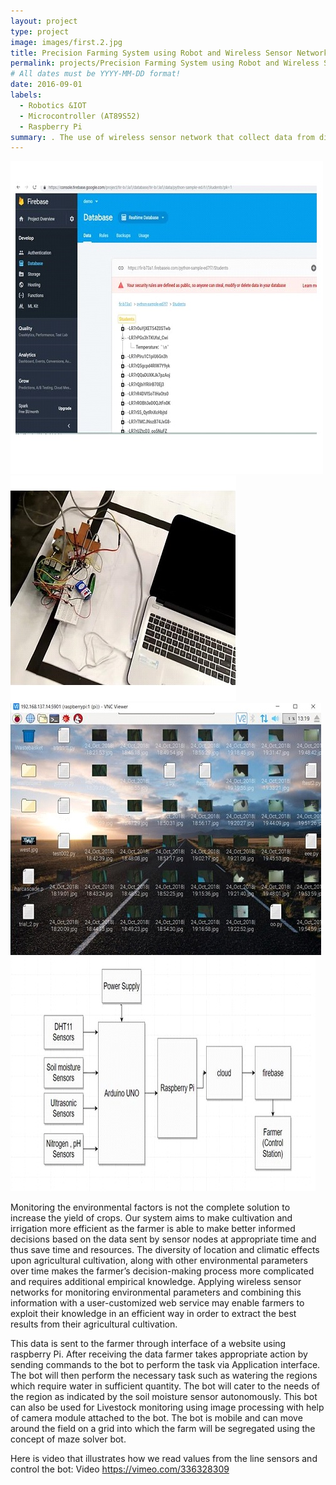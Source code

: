 ```yaml
---
layout: project
type: project
image: images/first.2.jpg
title: Precision Farming System using Robot and Wireless Sensor Networks, IOT
permalink: projects/Precision Farming System using Robot and Wireless Sensor Networks, IOT
# All dates must be YYYY-MM-DD format!
date: 2016-09-01
labels:
  - Robotics &IOT
  - Microcontroller (AT89S52) 
  - Raspberry Pi
summary: . The use of wireless sensor network that collect data from different sensors deployed at various nodes in different farm grids and send it through the wireless protocol.The collected data provide the information about the various environmental factors..
---
```


<div class="ui small rounded images">
  <img class="ui image" src="../images/first.1.jpg">
  <img class="ui image" src="../images/first.2.jpg">
  <img class="ui image" src="../images/first.3.jpg">
  <img class="ui image" src="../images/first.4.jpg">
</div>

Monitoring the environmental factors is not the complete solution to increase the yield of crops. Our system aims to make cultivation and irrigation more efficient as the farmer is able to make better informed decisions based on the data sent by sensor nodes at appropriate time and thus save time and resources. The diversity of location and climatic effects upon agricultural cultivation, along with other environmental parameters over time makes the farmer’s decision-making process more complicated and requires additional empirical knowledge. Applying wireless sensor networks for monitoring environmental parameters and combining this information with a user-customized web service may enable farmers to exploit their knowledge in an efficient way in order to extract the best results from their agricultural cultivation.   

This data is sent to the farmer through interface of a website using raspberry Pi. After receiving the data farmer takes appropriate action by sending commands to the bot to perform the task via Application interface. The bot will then perform the necessary task such as watering the regions which require water in sufficient quantity.  The bot will cater to the needs of the region as indicated by the soil moisture sensor autonomously. This bot can also be used for Livestock monitoring using image processing with help of camera module attached to the bot. The bot is mobile and can move around the field on a grid into which the farm will be segregated using the concept of maze solver bot.

Here is video that illustrates how we read values from the line sensors and control the bot: Video https://vimeo.com/336328309







